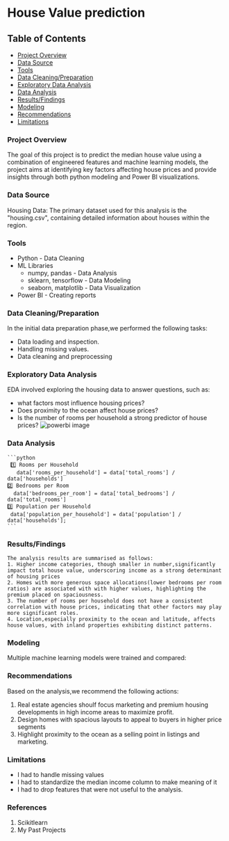 # House Value prediction

## Table of Contents

- [Project Overview](#project-overview)
- [Data Source](#data-source)
- [Tools](#tools)
- [Data Cleaning/Preparation](#data-cleaning/preparation)
- [Exploratory Data Analysis](#exploratory-data-analysis)
- [Data Analysis](#data-analysis)
- [Results/Findings](#results/findings)
- [Modeling](#modeling)
- [Recommendations](#recommendations)
- [Limitations](#limitations)

### Project Overview

The goal of this project is to predict the median house value using a combination of engineered features and machine learning models, the project aims at identifying key factors affecting house prices and provide insights through both python modeling and Power BI visualizations.

### Data Source

Housing Data: The primary dataset used for this analysis is the "housing.csv", containing detailed information about houses within the region.

### Tools 

- Python - Data Cleaning
- ML Libraries
   - numpy, pandas - Data Analysis
   - sklearn, tensorflow - Data Modeling
   - seaborn, matplotlib - Data Visualization
- Power BI - Creating reports

 ### Data Cleaning/Preparation

 In the initial data preparation phase,we performed the following tasks:
 - Data loading and inspection.
 - Handling missing values.
 - Data cleaning and preprocessing

  ### Exploratory Data Analysis
  
  EDA involved exploring the housing data to answer questions, such as:
  - what factors most influence housing prices?
  - Does proximity to the ocean affect house prices?
  - Is the number of rooms per household a strong predictor of house prices?
![powerbi image](https://github.com/user-attachments/assets/fc9196ea-9609-4eb5-b5e2-e021bef0191a)


 ### Data Analysis

    ```python
     1️⃣ Rooms per Household
       data['rooms_per_household'] = data['total_rooms'] / data['households']
    2️⃣ Bedrooms per Room
      data['bedrooms_per_room'] = data['total_bedrooms'] / data['total_rooms']
    3️⃣ Population per Household
     data['population_per_household'] = data['population'] / data['households'];
    ```

  ### Results/Findings

    The analysis results are summarised as follows:
    1. Higher income categories, though smaller in number,significantly impact total house value, underscoring income as a strong determinant of housing prices
    2. Homes with more generous space allocations(lower bedrooms per room ratios) are associated with with higher values, highlighting the premium placed on spaciousness.
    3. The number of rooms per household does not have a consistent correlation with house prices, indicating that other factors may play more significant roles.
    4. Location,especially proximity to the ocean and latitude, affects house values, with inland properties exhibiting distinct patterns.

   ### Modeling

   Multiple machine learning models were trained and compared:


   ### Recommendations
   Based on the analysis,we recommend the following actions:
   1. Real estate agencies shoulf focus marketing and premium housing developments in high income areas to maximize profit.
   2. Design homes with spacious layouts to appeal to buyers  in higher price segments
   3. Highlight proximity to the ocean as a selling point in listings and marketing.

  ### Limitations
 - I had to handle missing values
 - I had to standardize the median income column to make meaning of it
 - I had to drop features that were not useful to the analysis.

  ### References
  1. Scikitlearn
  2. My Past Projects


       
